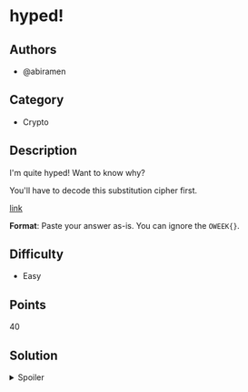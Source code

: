 # hyped!

## Authors
- @abiramen

## Category
- Crypto

## Description
I'm quite hyped! Want to know why?

You'll have to decode this substitution cipher first.

[link](https://nsa-crypto.xurt.is/?salt=99acfb1e1cbbeb2e&message=B+NK+AZZFBHJ+RZLONLX+MZ+MTP+DPJBHHPL+RLBPHXAW+USZHPU+UPSVLBMW+SZHRPLPHSP&hash=d317dfd3011a01b83586d17fe4d9fb35ce1dcc288d84f5d74d758bd57c269e00)

**Format**: Paste your answer as-is. You can ignore the `OWEEK{}`.

## Difficulty
- Easy

## Points
40

## Solution
<details>
<summary>Spoiler</summary>

### Idea
Solving a substitution cipher.

### Walkthrough
Use classic substitution cipher solving techniques, or google for a solver (boring).

### Flag
`I am looking forward to the beginner friendly scones security conference`
</details>
